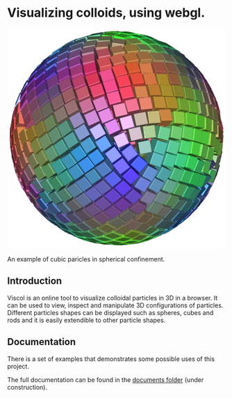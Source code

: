 # Visualizing colloids, using webgl.

![example](doc/example.png)

An example of cubic paricles in spherical confinement. 

## Introduction ##
Viscol is an online tool to visualize colloidal particles in 3D in a browser. It can be used to view, inspect and manipulate 
3D configurations of particles. Different particles shapes can be displayed such as spheres, cubes and rods and it
is easily extendible to other particle shapes. 

## Documentation ##

There is a set of examples that demonstrates some possible uses of this project.

The full documentation can be found in the [documents folder](doc) (under construction).
